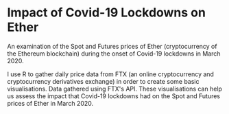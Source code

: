 # Impact of Covid-19 Lockdowns on Ether

An examination of the Spot and Futures prices of Ether (cryptocurrency of the Ethereum blockchain) during the onset of Covid-19 lockdowns in March 2020.

I use R to gather daily price data from FTX (an online cryptocurrency and cryptocurrency derivatives exchange) in order to create some basic visualisations. Data gathered using FTX's API. These visualisations can help us assess the impact that Covid-19 lockdowns had on the Spot and Futures prices of Ether in March 2020.
